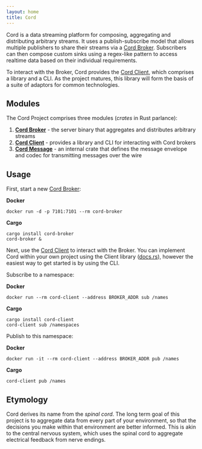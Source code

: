 ```yaml
---
layout: home
title: Cord
---
```


Cord is a data streaming platform for composing, aggregating and distributing arbitrary
streams. It uses a publish-subscribe model that allows multiple publishers to share their
streams via a [Cord Broker](https://github.com/cord-proj/cord-broker). Subscribers can
then compose custom sinks using a regex-like pattern to access realtime data based on
their individual requirements.

To interact with the Broker, Cord provides the
[Cord Client](https://github.com/cord-proj/cord-client), which comprises a library and a
CLI. As the project matures, this library will form the basis of a suite of adaptors for
common technologies.

## Modules

The Cord Project comprises three modules (_crates_ in Rust parlance):

1.  **[Cord Broker](https://github.com/cord-proj/cord-broker)** - the server binary that
    aggregates and distributes arbitrary streams
2.  **[Cord Client](https://github.com/cord-proj/cord-client)** - provides a library and
    CLI for interacting with Cord brokers
3.  **[Cord Message](https://github.com/cord-proj/cord-message)** - an internal crate
    that defines the message envelope and codec for transmitting messages over the wire

## Usage

First, start a new [Cord Broker](https://github.com/cord-proj/cord-broker):

**Docker**

```console
docker run -d -p 7101:7101 --rm cord-broker
```

**Cargo**

```console
cargo install cord-broker
cord-broker &
```

Next, use the [Cord Client](https://github.com/cord-proj/cord-client) to interact with
the Broker. You can implement Cord within your own project using the
Client library ([docs.rs](https://docs.rs/cord-client)), however the easiest way to get
started is by using the CLI.

Subscribe to a namespace:

**Docker**

```console
docker run --rm cord-client --address BROKER_ADDR sub /names
```

**Cargo**

```console
cargo install cord-client
cord-client sub /namespaces
```

Publish to this namespace:

**Docker**

```console
docker run -it --rm cord-client --address BROKER_ADDR pub /names
```

**Cargo**

```console
cord-client pub /names
```

## Etymology

Cord derives its name from the _spinal cord_. The long term goal of this project is to
aggregate data from every part of your environment, so that the decisions you make within
that environment are better informed. This is akin to the central nervous system, which
uses the spinal cord to aggregate electrical feedback from nerve endings.
